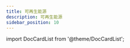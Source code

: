 ```yaml
---
title: 可再生能源
description: 可再生能源
sidebar_position: 10
---
```


import DocCardList from '@theme/DocCardList';

<DocCardList />